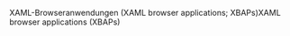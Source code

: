 <span data-ttu-id="2bbc0-101">XAML-Browseranwendungen (XAML browser applications; XBAPs)</span><span class="sxs-lookup"><span data-stu-id="2bbc0-101">XAML browser applications (XBAPs)</span></span>